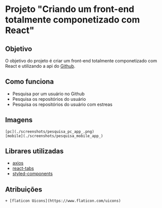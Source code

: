 # Projeto "Criando um front-end totalmente componetizado com React"

## Objetivo
O objetivo do projeto é criar um front-end totalmente componetizado com React e utilizando a api do [Github](https://api.github.com/).

## Como funciona

+ Pesquisa por um usuário no Github
+ Pesquisa os repositórios do usuário
+ Pesquisa os repositórios do usuário com estreas

## Imagens

    [pc](./screenshots/pesquisa_pc_app_.png)
    [mobile](./screenshots/pesquisa_mobile_app_)

## Librares utilizadas

 + [axios](https://www.npmjs.com/package/axios)
 + [react-tabs](https://www.npmjs.com/package/react-tabs)
 + [styled-components](https://styled-components.com/)


## Atribuições
    + [flaticon Uicons](https://www.flaticon.com/uicons)